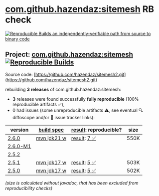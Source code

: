 [com.github.hazendaz:sitemesh](https://central.sonatype.com/artifact/com.github.hazendaz/sitemesh/versions) RB check
=======

[![Reproducible Builds](https://reproducible-builds.org/images/logos/rb.svg) an independently-verifiable path from source to binary code](https://reproducible-builds.org/)

## Project: [com.github.hazendaz:sitemesh](https://central.sonatype.com/artifact/com.github.hazendaz/sitemesh/versions) [![Reproducible Builds](https://img.shields.io/endpoint?url=https://raw.githubusercontent.com/jvm-repo-rebuild/reproducible-central/master/content/com/github/hazendaz/sitemesh/badge.json)](https://github.com/jvm-repo-rebuild/reproducible-central/blob/master/content/com/github/hazendaz/sitemesh/README.md)

Source code: [https://github.com/hazendaz/sitemesh2.git](https://github.com/hazendaz/sitemesh2.git)

rebuilding **3 releases** of com.github.hazendaz:sitemesh:
- **3** releases were found successfully **fully reproducible** (100% reproducible artifacts :white_check_mark:),
- 0 had issues (some unreproducible artifacts :warning:, see eventual :mag: diffoscope and/or :memo: issue tracker links):

| version | [build spec](/BUILDSPEC.md) | [result](https://reproducible-builds.org/docs/jvm/): reproducible? | size |
| -- | --------- | ------ | -- |
| [2.6.0](https://central.sonatype.com/artifact/com.github.hazendaz/sitemesh/2.6.0/pom) | [mvn jdk21 w](sitemesh-2.6.0.buildspec) | [result](sitemesh-2.6.0.buildinfo): [7 :white_check_mark: ](sitemesh-2.6.0.buildcompare) | 550K |
| [2.6.0-M1](https://central.sonatype.com/artifact/com.github.hazendaz/sitemesh/2.6.0-M1/pom) | | | |
| [2.5.2](https://central.sonatype.com/artifact/com.github.hazendaz/sitemesh/2.5.2/pom) | | | |
| [2.5.1](https://central.sonatype.com/artifact/com.github.hazendaz/sitemesh/2.5.1/pom) | [mvn jdk17 w](sitemesh-2.5.1.buildspec) | [result](sitemesh-2.5.1.buildinfo): [5 :white_check_mark: ](sitemesh-2.5.1.buildcompare) | 503K |
| [2.5.0](https://central.sonatype.com/artifact/com.github.hazendaz/sitemesh/2.5.0/pom) | [mvn jdk17 w](sitemesh-2.5.0.buildspec) | [result](sitemesh-2.5.0.buildinfo): [5 :white_check_mark: ](sitemesh-2.5.0.buildcompare) | 502K |

<i>(size is calculated without javadoc, that has been excluded from reproducibility checks)</i>
